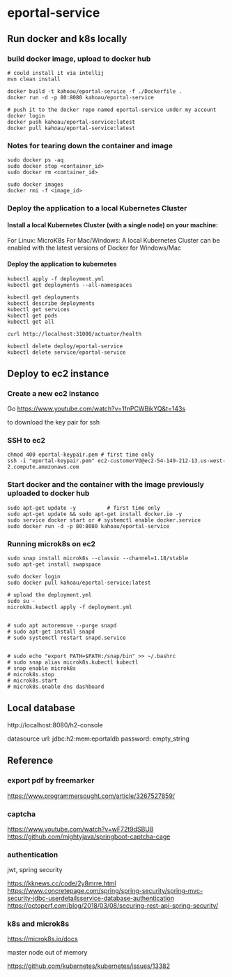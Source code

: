 # eportal-service

## Run docker and k8s locally

### build docker image, upload to docker hub
```
# could install it via intellij 
mvn clean install                

docker build -t kahoau/eportal-service -f ./Dockerfile .  
docker run -d -p 80:8080 kahoau/eportal-service

# push it to the docker repo named eportal-service under my account     
docker login
docker push kahoau/eportal-service:latest
docker pull kahoau/eportal-service:latest
```

### Notes for tearing down the container and image
```
sudo docker ps -aq
sudo docker stop <container_id>
sudo docker rm <container_id>

sudo docker images
docker rmi -f <image_id> 
```

### Deploy the application to a local Kubernetes Cluster

#### Install a local Kubernetes Cluster (with a single node) on your machine:

For Linux: MicroK8s
For Mac/Windows: A local Kubernetes Cluster can be enabled with the latest versions of Docker for Windows/Mac

#### Deploy the application to kubernetes

```
kubectl apply -f deployment.yml
kubectl get deployments --all-namespaces

kubectl get deployments
kubectl describe deployments
kubectl get services
kubectl get pods
kubectl get all

curl http://localhost:31000/actuator/health

kubectl delete deploy/eportal-service
kubectl delete service/eportal-service
```

## Deploy to ec2 instance 

### Create a new ec2 instance
Go https://www.youtube.com/watch?v=1fnPCWBikYQ&t=143s

to download the key pair for ssh 

### SSH to ec2
```
chmod 400 eportal-keypair.pem # first time only
ssh -i "eportal-keypair.pem" ec2-customerVO@ec2-54-149-212-13.us-west-2.compute.amazonaws.com
```

### Start docker and the container with the image previously uploaded to docker hub
```
sudo apt-get update -y          # first time only
sudo apt-get update && sudo apt-get install docker.io -y
sudo service docker start or # systemctl enable docker.service
sudo docker run -d -p 80:8080 kahoau/eportal-service
```

### Running microk8s on ec2

```
sudo snap install microk8s --classic --channel=1.18/stable 
sudo apt-get install swapspace

sudo docker login
sudo docker pull kahoau/eportal-service:latest

# upload the deployment.yml
sudo su -
microk8s.kubectl apply -f deployment.yml


# sudo apt autoremove --purge snapd
# sudo apt-get install snapd
# sudo systemctl restart snapd.service


# sudo echo "export PATH=$PATH:/snap/bin" >> ~/.bashrc
# sudo snap alias microk8s.kubectl kubectl 
# snap enable microk8s
# microk8s.stop
# microk8s.start
# microk8s.enable dns dashboard
```

## Local database

http://localhost:8080/h2-console

datasource url: jdbc:h2:mem:eportaldb
password: empty_string

## Reference 
### export pdf by freemarker
https://www.programmersought.com/article/3267527859/

### captcha
https://www.youtube.com/watch?v=wF72t9dSBU8
https://github.com/mightyjava/springboot-captcha-cage

### authentication
jwt, spring security

https://kknews.cc/code/2y8mrre.html  
https://www.concretepage.com/spring/spring-security/spring-mvc-security-jdbc-userdetailsservice-database-authentication
https://octoperf.com/blog/2018/03/08/securing-rest-api-spring-security/

### k8s and microk8s
https://microk8s.io/docs

master node out of memory

https://github.com/kubernetes/kubernetes/issues/13382 